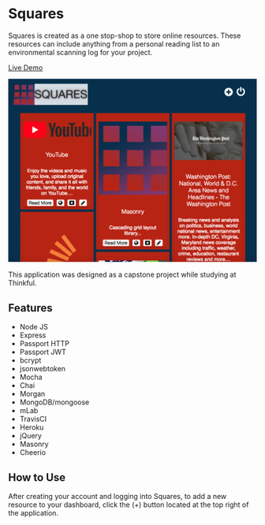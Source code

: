 # Squares
Squares is created as a one stop-shop to store online resources. These resources can include anything from a personal reading list to an environmental scanning log for your project. 

[Live Demo](https://squaresapp.herokuapp.com/)

![Squares Screenshot](/public/Images/screenshot_2.png "Squares Screenshot")

This application was designed as a capstone project while studying at Thinkful.

## Features
- Node JS
- Express
- Passport HTTP
- Passport JWT
- bcrypt
- jsonwebtoken
- Mocha
- Chai
- Morgan
- MongoDB/mongoose
- mLab
- TravisCI
- Heroku
- jQuery
- Masonry
- Cheerio

## How to Use

After creating your account and logging into Squares, to add a new resource to your dashboard, click the (+) button located at the top right of the application.